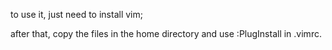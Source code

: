 to use it, just need to install vim;

after that, copy the files in the home directory and use :PlugInstall in .vimrc.
